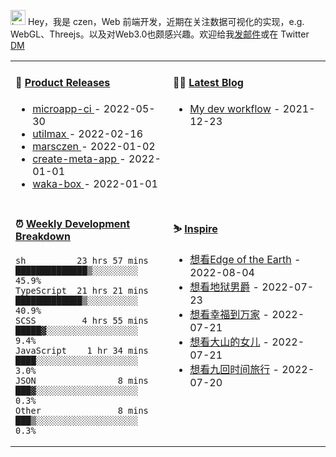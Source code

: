 
<img src="https://github.com/marsczen/marsczen/blob/master/octocat.gif" alt="hey" width="24"> Hey，我是 czen，Web 前端开发，近期在关注数据可视化的实现，e.g. WebGL、Threejs。以及对Web3.0也颇感兴趣。欢迎给我[发邮件](mailto:pealstyle@gmail.com)或在 Twitter [DM](https://twitter.com/ac_czen)

<table width="800px">
<tr>
<td valign="top" width="50%">

#### 🌾 <a href="https://github.com/marsczen/marsczen/blob/master/releases.md" target="_blank">Product Releases</a>

<!-- recent_releases starts -->
* <a href='https://github.com/marsczen/microapp-ci/releases/tag/v0.1.6' target='_blank'>microapp-ci </a> - 2022-05-30
* <a href='https://github.com/marsczen/utilmax/releases/tag/v1.1.0' target='_blank'>utilmax </a> - 2022-02-16
* <a href='https://github.com/marsczen/marsczen/releases/tag/v0.0.1' target='_blank'>marsczen </a> - 2022-01-02
* <a href='https://github.com/marsczen/create-meta-app/releases/tag/v0.0.4' target='_blank'>create-meta-app </a> - 2022-01-01
* <a href='https://github.com/marsczen/waka-box/releases/tag/v3.0.1' target='_blank'>waka-box </a> - 2022-01-01
<!-- recent_releases ends -->

</td>
<td valign="top" width="50%">

#### 🧗‍♂️ <a href="https://github.com/marsczen/blog/issues" target="_blank">Latest Blog</a>

<!-- blog starts -->
* <a href='https://www.github.com/marsczen/blog/issues/1' target='_blank'>My dev workflow</a> - 2021-12-23
<!-- blog ends -->

</td>
</tr>
<tr>
<td valign="top" width="50%">

#### ⏰  <a href="https://gist.github.com/marsczen/0c39a3e7b4a372c6cff4a8714271308c" target="_blank">Weekly Development Breakdown</a>

<!-- code_time starts -->

```text
sh          23 hrs 57 mins  ██████████████▒░░░░░░░░░  45.9%
TypeScript  21 hrs 21 mins  █████████████▒░░░░░░░░░░  40.9%
SCSS         4 hrs 55 mins  █████▓░░░░░░░░░░░░░░░░░░   9.4%
JavaScript    1 hr 34 mins  ████░░░░░░░░░░░░░░░░░░░░   3.0%
JSON                8 mins  ███▓░░░░░░░░░░░░░░░░░░░░   0.3%
Other               8 mins  ███▒░░░░░░░░░░░░░░░░░░░░   0.3%
```

<!-- code_time ends -->

</td>
<td valign="top" width="50%">

#### ⛷️ <a href="https://www.douban.com/people/yushangyuzui/" target="_blank">Inspire</a>

<!-- douban starts -->
* <a href='http://movie.douban.com/subject/35940430/' target='_blank'>想看Edge of the Earth</a> - 2022-08-04
* <a href='http://movie.douban.com/subject/1308851/' target='_blank'>想看地狱男爵</a> - 2022-07-23
* <a href='http://movie.douban.com/subject/34951002/' target='_blank'>想看幸福到万家</a> - 2022-07-21
* <a href='http://movie.douban.com/subject/35498561/' target='_blank'>想看大山的女儿</a> - 2022-07-21
* <a href='http://movie.douban.com/subject/21354116/' target='_blank'>想看九回时间旅行</a> - 2022-07-20
<!-- douban ends -->

</td>
  </tr>
  </table>
